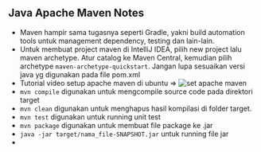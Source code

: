## Java Apache Maven Notes

* Maven hampir sama tugasnya seperti Gradle, yakni build automation tools untuk management dependency, testing dan lain-lain.
* Untuk membuat project maven di IntelliJ IDEA, pilih new project lalu maven archetype. Atur catalog ke Maven Central, kemudian pilih archetype `maven-archetype-quickstart`. Jangan lupa sesuaikan versi java yg digunakan pada file pom.xml
* Tutorial video setup apache maven di ubuntu => ![set apache maven](https://www.youtube.com/watch?v=nLZyr7jWMYg)
* `mvn compile` digunakan untuk mengcompile source code pada direktori target
* `mvn clean` digunakan untuk menghapus hasil kompilasi di folder target.
* `mvn test` digunakan untuk running unit test
* `mvn package` digunakan untuk membuat file package ke .jar
* `java -jar target/nama_file-SNAPSHOT.jar` untuk running file jar
* 